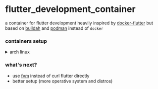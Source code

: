 # flutter_development_container

a container for flutter development heavily inspired by [docker-flutter][docker-flutter#link]
but based on [buildah][buildah#link] and [podman][podman#link] instead of `docker`

### containers setup

<details>
<summary> arch linux</summary>

```console
yes "y" | sudo pacman -Syyu \
&& yes "y" |sudo pacman -S buildah \
&& yes "y" |sudo pacman -S podman
```
</details>

### what's next?

- use [fvm][fvm#link] instead of curl flutter directly 
- better setup (more operative system and distros)

[docker-flutter#link]: https://github.com/matsp/docker-flutter
[fvm#link]: https://github.com/leoafarias/fvm
[buildah#link]: https://github.com/containers/buildah
[podman#link]: https://github.com/containers/podman